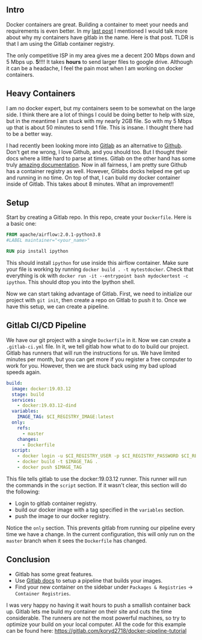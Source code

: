 <!--
.. title: Docker & Gitlab
.. slug: docker-gitlab
.. date: 2021-04-01 21:25:52 UTC-07:00
.. tags: Docker, Gitlab
.. category: CICD
.. link: 
.. description: Gitlab superpowers Docker Build Times
.. type: text
-->

## Intro

Docker containers are great. Building a container to meet your needs and requirements is even better. In my [last post](link://) I mentioned I would talk more about why my containers have gitlab in the name. Here is that post. TLDR is that I am using the Gitlab container registry. 

The only competitive ISP in my area gives me a decent 200 Mbps down and 5 Mbps up. **5**!!!! It takes __hours__ to send larger files to google drive. Although it can be a headache, I feel the pain most when I am working on docker containers.


<!-- TEASER_END -->

## Heavy Containers

I am no docker expert, but my containers seem to be somewhat on the large side. I think there are a lot of things I could be doing better to help with size, but in the meantime I am stuck with my nearly 2GB file. So with my 5 Mbps up that is about 50 minutes to send 1 file. This is insane. I thought there had to be a better way.

I had recently been looking more into [Gitlab](https://gitlab.com/) as an alternative to [Github](https://github.com/). Don't get me wrong, I love Github, and you should too. But I thought their docs where a little hard to parse at times. Gitlab on the other hand has some truly [amazing documentation](https://docs.gitlab.com/). Now in all fairness, I am pretty sure Github has a container registry as well. However, Gitlabs docks helped me get up and running in no time. On top of that, I can build my docker container inside of Gitlab. This takes about 8 minutes. What an improvement!!

## Setup

Start by creating a Gitlab repo. In this repo, create your `Dockerfile`. Here is a basic one:

```Dockerfile
FROM apache/airflow:2.0.1-python3.8
#LABEL maintainer="<your_name>"

RUN pip install ipython
```

This should install `ipython` for use inside this airflow container. Make sure your file is working by running `docker build . -t mytestdocker`. Check that everything is ok with `docker run -it --entrypoint bash mydockertest -c ipython`. This should dtop you into the Ipython shell.

Now we can start taking advantage of Gitlab. First, we need to initialize our project with `git init`, then create a repo on Gitlab to push it to. Once we have this setup, we can create a pipeline.

## Gitlab CI/CD Pipeline

We have our git project with a single `Dockerfile` in it. Now we can create a `.gitlab-ci.yml` file. In it, we tell gitlab how what to do to build our project. Gitlab has runners that will run the instructions for us. We have limited minutes per month, but you can get more if you register a free computer to work for you. However, then we are stuck back using my bad upload speeds again.

```yaml
build:
  image: docker:19.03.12
  stage: build
  services:
    - docker:19.03.12-dind
  variables:
    IMAGE_TAG: $CI_REGISTRY_IMAGE:latest
  only:
    refs:
      - master
    changes:
      - Dockerfile
  script:
    - docker login -u $CI_REGISTRY_USER -p $CI_REGISTRY_PASSWORD $CI_REGISTRY
    - docker build -t $IMAGE_TAG .
    - docker push $IMAGE_TAG
```

This file tells gitlab to use the docker:19.03.12 runner. This runner will run the commands in the `script` section. If it wasn't clear, this section will do the following:

* Login to gitlab container registry.
* build our docker image with a tag specified in the `variables` section.
* push the image to our docker registry.

Notice the `only` section. This prevents gitlab from running our pipeline every time we have a change. In the current configuration, this will only run on the `master` branch when it sees the `Dockerfile` has changed.

## Conclusion

* Gitlab has some great features.
* Use [Gitlab docs](https://docs.gitlab.com/ee/ci/) to setup a pipeline that builds your images.
* Find your new container on the sidebar under `Packages & Registries` -> `Container Registries`.

I was very happy no having it wait hours to push a smallish container back up. Gitlab lets me build my container on their site and cuts the time considerable. The runners are not the most powerful machines, so try to optimize your build on your local computer. All the code for this example can be found here: https://gitlab.com/koryd2718/docker-pipeline-tutorial
